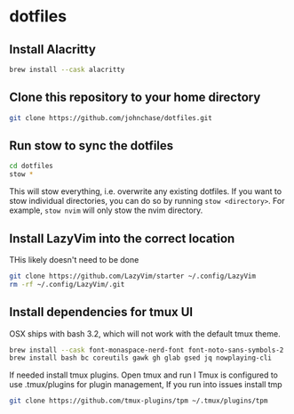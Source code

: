 # dotfiles

## Install Alacritty

```bash
brew install --cask alacritty
```

## Clone this repository to your home directory

```bash
git clone https://github.com/johnchase/dotfiles.git
```

## Run stow to sync the dotfiles

```bash
cd dotfiles
stow *
```

This will stow everything, i.e. overwrite any existing dotfiles. If you want to stow individual directories, you can do so by running `stow <directory>`. For example, `stow nvim` will only stow the nvim directory.

## Install LazyVim into the correct location

THis likely doesn't need to be done

```bash
git clone https://github.com/LazyVim/starter ~/.config/LazyVim
rm -rf ~/.config/LazyVim/.git
```

## Install dependencies for tmux UI

OSX ships with bash 3.2, which will not work with the default tmux theme.

```bash
brew install --cask font-monaspace-nerd-font font-noto-sans-symbols-2
brew install bash bc coreutils gawk gh glab gsed jq nowplaying-cli
```

If needed install tmux plugins. Open tmux and run <leader>I
Tmux is configured to use .tmux/plugins for plugin management, If you run into issues install tmp

```bash
git clone https://github.com/tmux-plugins/tpm ~/.tmux/plugins/tpm
```
